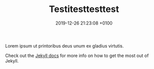 ﻿---
layout: post
title:  "Testitesttesttest"
date:   2019-12-26 21:23:08 +0100
categories: jekyll update
---
Lorem ipsum ut printoribus deus unum ex gladius virtutis.

Check out the [Jekyll docs](https://www.eurosport.de) for more info on how to get the most out of Jekyll.